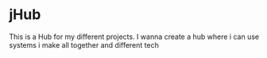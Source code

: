 # jHub
This is a Hub for my different projects. I wanna create a hub where i can use systems i make all together and different tech
